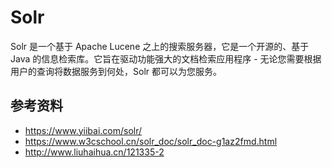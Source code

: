 # Solr

Solr 是一个基于 Apache Lucene 之上的搜索服务器，它是一个开源的、基于 Java 的信息检索库。它旨在驱动功能强大的文档检索应用程序 - 无论您需要根据用户的查询将数据服务到何处，Solr 都可以为您服务。

## 参考资料
* https://www.yiibai.com/solr/
* https://www.w3cschool.cn/solr_doc/solr_doc-g1az2fmd.html
* http://www.liuhaihua.cn/121335-2